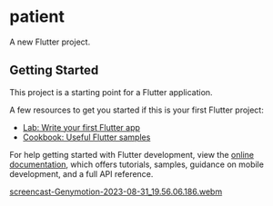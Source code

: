# patient

A new Flutter project.

## Getting Started

This project is a starting point for a Flutter application.

A few resources to get you started if this is your first Flutter project:

- [Lab: Write your first Flutter app](https://docs.flutter.dev/get-started/codelab)
- [Cookbook: Useful Flutter samples](https://docs.flutter.dev/cookbook)

For help getting started with Flutter development, view the
[online documentation](https://docs.flutter.dev/), which offers tutorials,
samples, guidance on mobile development, and a full API reference.



[screencast-Genymotion-2023-08-31_19.56.06.186.webm](https://github.com/Ahmed1092002/task6/assets/112315071/20c43784-a919-4884-b07b-a7ee8f3974fc)
